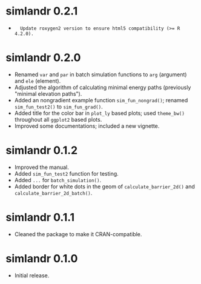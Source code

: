 # simlandr 0.2.1
-		Update roxygen2 version to ensure html5 compatibility (>= R 4.2.0).

# simlandr 0.2.0

-   Renamed `var` and `par` in batch simulation functions to `arg` (argument) and `ele` (element).
-   Adjusted the algorithm of calculating minimal energy paths (previously "minimal elevation paths").
-   Added an nongradient example function `sim_fun_nongrad()`; renamed `sim_fun_test2()` to `sim_fun_grad()`.
-   Added title for the color bar in `plot_ly` based plots; used `theme_bw()` throughout all `ggplot2` based plots.
-   Improved some documentations; included a new vignette.

# simlandr 0.1.2

-   Improved the manual.
-   Added `sim_fun_test2` function for testing.
-   Added `...` for `batch_simulation()`.
-   Added border for white dots in the geom of `calculate_barrier_2d()` and `calculate_barrier_2d_batch()`.

# simlandr 0.1.1

-   Cleaned the package to make it CRAN-compatible.

# simlandr 0.1.0

-   Initial release.
